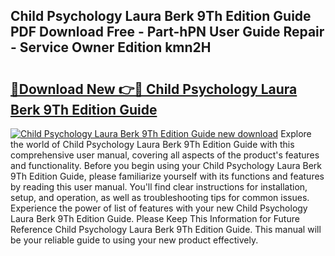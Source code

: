 ## Child Psychology Laura Berk 9Th Edition Guide PDF Download Free - Part-hPN User Guide Repair - Service Owner Edition kmn2H

# <h2><a href="http://bc78330.oget.top/?id=Child+Psychology+Laura+Berk+9Th+Edition+Guide">🔗Download New 👉🔴 Child Psychology Laura Berk 9Th Edition Guide</a></h2>

[![Child Psychology Laura Berk 9Th Edition Guide new download](https://i.imgur.com/5g1atiW.png)](http://bc78330.oget.top/?id=Child+Psychology+Laura+Berk+9Th+Edition+Guide)
Explore the world of Child Psychology Laura Berk 9Th Edition Guide with this comprehensive user manual, covering all aspects of the product's features and functionality. Before you begin using your Child Psychology Laura Berk 9Th Edition Guide, please familiarize yourself with its functions and features by reading this user manual. You'll find clear instructions for installation, setup, and operation, as well as troubleshooting tips for common issues. Experience the power of list of features with your new Child Psychology Laura Berk 9Th Edition Guide. Please Keep This Information for Future Reference Child Psychology Laura Berk 9Th Edition Guide. This manual will be your reliable guide to using your new product effectively.
